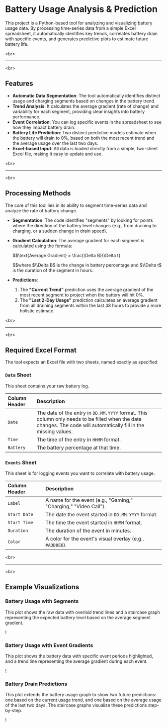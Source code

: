 # Battery Usage Analysis & Prediction

This project is a Python-based tool for analyzing and visualizing battery usage data. By processing time-series data from a simple Excel spreadsheet, it automatically identifies key trends, correlates battery drain with specific events, and generates predictive plots to estimate future battery life.

\<br\>

-----

\<br\>

## Features

  * **Automatic Data Segmentation**: The tool automatically identifies distinct usage and charging segments based on changes in the battery trend.
  * **Trend Analysis**: It calculates the average gradient (rate of change) and variability for each segment, providing clear insights into battery performance.
  * **Event Correlation**: You can log specific events in the spreadsheet to see how they impact battery drain.
  * **Battery Life Prediction**: Two distinct predictive models estimate when the battery will drain to 0%, based on both the most recent trend and the average usage over the last two days.
  * **Excel-based Input**: All data is loaded directly from a simple, two-sheet Excel file, making it easy to update and use.

\<br\>

-----

\<br\>

## Processing Methods

The core of this tool lies in its ability to segment time-series data and analyze the rate of battery change.

  * **Segmentation**: The code identifies "segments" by looking for points where the direction of the battery level changes (e.g., from draining to charging, or a sudden change in drain speed).

  * **Gradient Calculation**: The average gradient for each segment is calculated using the formula:

    $$
    $$$$\\text{Average Gradient} = \\frac{\\Delta B}{\\Delta t}

    $$
    $$$$where $\\Delta B$ is the change in battery percentage and $\\Delta t$ is the duration of the segment in hours.

  * **Predictions**:

    1.  The **"Current Trend"** prediction uses the average gradient of the most recent segment to project when the battery will hit 0%.
    2.  The **"Last 2-Day Usage"** prediction calculates an average gradient from all draining segments within the last 48 hours to provide a more holistic estimate.

\<br\>

-----

\<br\>

## Required Excel Format

The tool expects an Excel file with two sheets, named exactly as specified:

### `Data` Sheet

This sheet contains your raw battery log.

| Column Header | Description                                                                                                                              |
| :------------ | :--------------------------------------------------------------------------------------------------------------------------------------- |
| `Date`        | The date of the entry in `DD.MM.YYYY` format. This column only needs to be filled when the date changes. The code will automatically fill in the missing values. |
| `Time`        | The time of the entry in `HHMM` format.                                                                                                  |
| `Battery`     | The battery percentage at that time.                                                                                                     |

### `Events` Sheet

This sheet is for logging events you want to correlate with battery usage.

| Column Header | Description                                                         |
| :------------ | :------------------------------------------------------------------ |
| `Label`       | A name for the event (e.g., "Gaming," "Charging," "Video Call"). |
| `Start Date`  | The date the event started in `DD.MM.YYYY` format.                      |
| `Start Time`  | The time the event started in `HHMM` format.                            |
| `Duration`    | The duration of the event in minutes.                               |
| `Color`       | A color for the event's visual overlay (e.g., `#ADD8E6`).         |

\<br\>

-----

\<br\>

## Example Visualizations

### Battery Usage with Segments

This plot shows the raw data with overlaid trend lines and a staircase graph representing the expected battery level based on the average segment gradient.

\!

### Battery Usage with Event Gradients

This plot shows the battery data with specific event periods highlighted, and a trend line representing the average gradient during each event.

\!

### Battery Drain Predictions

This plot extends the battery usage graph to show two future predictions: one based on the current usage trend, and one based on the average usage of the last two days. The staircase graphs visualize these predictions step-by-step.

\!